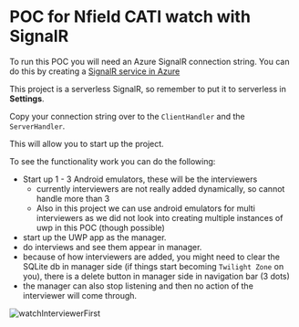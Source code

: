 # POC for Nfield CATI watch with SignalR

To run this POC you will need an Azure SignalR connection string. You can do this by creating a [SignalR service in Azure](https://github.com/laurent-greyling/Xam.AzureSignalR)

This project is a serverless SignalR, so remember to put it to serverless in __Settings__.

Copy your connection string over to the `ClientHandler` and the `ServerHandler`.

This will allow you to start up the project.

To see the functionality work you can do the following:

- Start up 1 - 3 Android emulators, these will be the interviewers
	- currently interviewers are not really added dynamically, so cannot handle more than 3
	- Also in this project we can use android emulators for multi interviewers as we did not look into creating multiple instances of uwp in this POC (though possible)
- start up the UWP app as the manager.
- do interviews and see them appear in manager.
- because of how interviewers are added, you might need to clear the SQLite db in manager side (if things start becoming `Twilight Zone` on you), there is a delete button in manager side in navigation bar (3 dots)
- the manager can also stop listening and then no action of the interviewer will come through.

![watchInterviewerFirst](https://user-images.githubusercontent.com/17876815/55707420-db1bef00-59e3-11e9-873d-7e458564e46f.gif)

